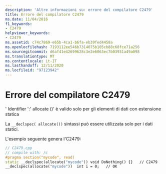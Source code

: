 ```yaml
---
description: 'Altre informazioni su: errore del compilatore C2479'
title: Errore del compilatore C2479
ms.date: 11/04/2016
f1_keywords:
- C2479
helpviewer_keywords:
- C2479
ms.assetid: c74c7869-e65b-4ca1-b6fa-eb39fed4458a
ms.openlocfilehash: 7193112ee546b7314075b105cb88c68fce71a256
ms.sourcegitcommit: d6af41e42699628c3e2e6063ec7b03931a49a098
ms.translationtype: MT
ms.contentlocale: it-IT
ms.lasthandoff: 12/11/2020
ms.locfileid: "97123942"
---
```

# <a name="compiler-error-c2479"></a>Errore del compilatore C2479

' Identifier ':' allocate ()' è valido solo per gli elementi di dati con estensione statica

La `__declspec( allocate())` sintassi può essere utilizzata solo per i dati statici.

L'esempio seguente genera l'C2479:

```cpp
// C2479.cpp
// compile with: /c
#pragma section("mycode", read)
static __declspec(allocate("mycode")) void DoNothing() {}   // C2479
__declspec(allocate("mycode"))  int i = 0;   // OK
```
